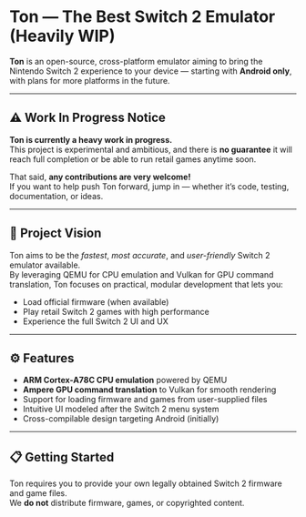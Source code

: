 # Ton — The Best Switch 2 Emulator (Heavily WIP)

**Ton** is an open-source, cross-platform emulator aiming to bring the Nintendo Switch 2 experience to your device — starting with **Android only**, with plans for more platforms in the future.

---

## ⚠️ Work In Progress Notice

**Ton is currently a heavy work in progress.**  
This project is experimental and ambitious, and there is **no guarantee** it will reach full completion or be able to run retail games anytime soon.

That said, **any contributions are very welcome!**  
If you want to help push Ton forward, jump in — whether it’s code, testing, documentation, or ideas.

---

## 🚀 Project Vision

Ton aims to be the *fastest*, *most accurate*, and *user-friendly* Switch 2 emulator available.  
By leveraging QEMU for CPU emulation and Vulkan for GPU command translation, Ton focuses on practical, modular development that lets you:

- Load official firmware (when available)  
- Play retail Switch 2 games with high performance  
- Experience the full Switch 2 UI and UX

---

## ⚙️ Features

- **ARM Cortex-A78C CPU emulation** powered by QEMU  
- **Ampere GPU command translation** to Vulkan for smooth rendering  
- Support for loading firmware and games from user-supplied files  
- Intuitive UI modeled after the Switch 2 menu system  
- Cross-compilable design targeting Android (initially)  

---

## 📋 Getting Started

Ton requires you to provide your own legally obtained Switch 2 firmware and game files.  
We **do not** distribute firmware, games, or copyrighted content.
